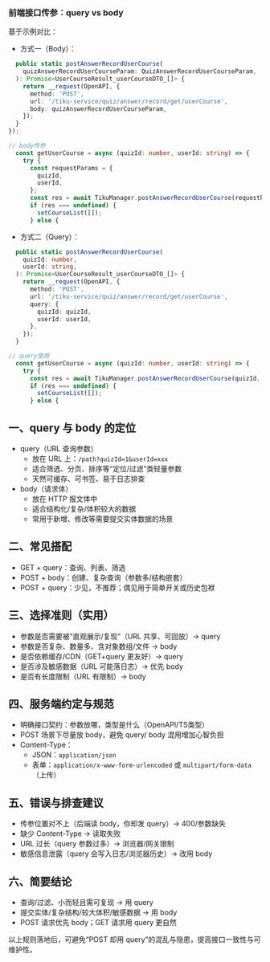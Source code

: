 ### 前端接口传参：query vs body

基于示例对比：
- 方式一（Body）：
```ts
  public static postAnswerRecordUserCourse(
    quizAnswerRecordUserCourseParam: QuizAnswerRecordUserCourseParam,
  ): Promise<UserCourseResult_userCourseDTO_[]> {
    return __request(OpenAPI, {
      method: 'POST',
      url: '/tiku-service/quiz/answer/record/get/userCourse',
      body: quizAnswerRecordUserCourseParam,
    });
  }
});
```
```ts 
// body传参
  const getUserCourse = async (quizId: number, userId: string) => {
    try {
      const requestParams = {
        quizId,
        userId,
      };
      const res = await TikuManager.postAnswerRecordUserCourse(requestParams);
      if (res === undefined) {
        setCourseList([]);
      } else {
```

- 方式二（Query）：
```ts
  public static postAnswerRecordUserCourse(
    quizId: number,
    userId: string,
  ): Promise<UserCourseResult_userCourseDTO_[]> {
    return __request(OpenAPI, {
      method: 'POST',
      url: '/tiku-service/quiz/answer/record/get/userCourse',
      query: {
        quizId: quizId,
        userId: userId,
      },
    });
  }
```
```ts
// query使用
  const getUserCourse = async (quizId: number, userId: string) => {
    try {
      const res = await TikuManager.postAnswerRecordUserCourse(quizId, userId);
      if (res === undefined) {
        setCourseList([]);
      } else {
```

## 一、query 与 body 的定位
- query（URL 查询参数）
  - 放在 URL 上：`/path?quizId=1&userId=xxx`
  - 适合筛选、分页、排序等“定位/过滤”类轻量参数
  - 天然可缓存、可书签、易于日志排查
- body（请求体）
  - 放在 HTTP 报文体中
  - 适合结构化/复杂/体积较大的数据
  - 常用于新增、修改等需要提交实体数据的场景

## 二、常见搭配
- GET + query：查询、列表、筛选
- POST + body：创建、复杂查询（参数多/结构嵌套）
- POST + query：少见，不推荐；偶见用于简单开关或历史包袱

## 三、选择准则（实用）
- 参数是否需要被“直观展示/复现”（URL 共享、可回放）→ query
- 参数是否复杂、数量多、含对象数组/文件 → body
- 是否依赖缓存/CDN（GET+query 更友好）→ query
- 是否涉及敏感数据（URL 可能落日志）→ 优先 body
- 是否有长度限制（URL 有限制）→ body

## 四、服务端约定与规范
- 明确接口契约：参数放哪，类型是什么（OpenAPI/TS类型）
- POST 场景下尽量放 body，避免 query/ body 混用增加心智负担
- Content-Type：
  - JSON：`application/json`
  - 表单：`application/x-www-form-urlencoded` 或 `multipart/form-data`（上传）

## 五、错误与排查建议
- 传参位置对不上（后端读 body，你却发 query）→ 400/参数缺失
- 缺少 Content-Type → 读取失败
- URL 过长（query 参数过多）→ 浏览器/网关限制
- 敏感信息泄露（query 会写入日志/浏览器历史）→ 改用 body

## 六、简要结论
- 查询/过滤、小而轻且需可复现 → 用 query
- 提交实体/复杂结构/较大体积/敏感数据 → 用 body
- POST 请求优先 body；GET 请求用 query 更自然

以上规则落地后，可避免“POST 却用 query”的混乱与隐患，提高接口一致性与可维护性。